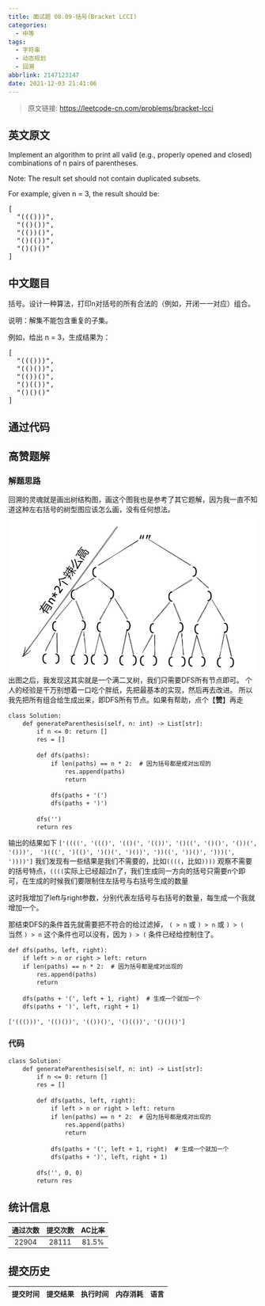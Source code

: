 ```yaml
---
title: 面试题 08.09-括号(Bracket LCCI)
categories:
  - 中等
tags:
  - 字符串
  - 动态规划
  - 回溯
abbrlink: 2147123147
date: 2021-12-03 21:41:06
---
```


> 原文链接: https://leetcode-cn.com/problems/bracket-lcci


## 英文原文
<div><p>Implement an algorithm to print all valid (e.g., properly opened and closed) combinations of n pairs of parentheses.</p>

<p>Note: The result set should not contain duplicated subsets.</p>

<p>For example, given&nbsp;n = 3, the result should be:</p>

<pre>
[
  &quot;((()))&quot;,
  &quot;(()())&quot;,
  &quot;(())()&quot;,
  &quot;()(())&quot;,
  &quot;()()()&quot;
]
</pre>
</div>

## 中文题目
<div><p>括号。设计一种算法，打印n对括号的所有合法的（例如，开闭一一对应）组合。</p>

<p>说明：解集不能包含重复的子集。</p>

<p>例如，给出 n = 3，生成结果为：</p>

<pre>
[
  "((()))",
  "(()())",
  "(())()",
  "()(())",
  "()()()"
]
</pre>
</div>

## 通过代码
<RecoDemo>
</RecoDemo>


## 高赞题解
### 解题思路
回溯的灵魂就是画出树结构图，画这个图我也是参考了其它题解，因为我一直不知道这种左右括号的树型图应该怎么画，没有任何想法。
![image.png](../images/bracket-lcci-0.png)
出图之后，我发现这其实就是一个满二叉树，我们只需要DFS所有节点即可。
个人的经验是千万别想着一口吃个胖纸，先把最基本的实现，然后再去改进。
所以我先把所有组合给生成出来，即DFS所有节点。如果有帮助，点个【**赞**】再走
```python3
class Solution:
    def generateParenthesis(self, n: int) -> List[str]:
        if n <= 0: return []
        res = []

        def dfs(paths):
            if len(paths) == n * 2:  # 因为括号都是成对出现的
                res.append(paths)
                return

            dfs(paths + '(')
            dfs(paths + ')')

        dfs('')
        return res
```
输出的结果如下
`['((((', '((()', '(()(', '(())', '()((', '()()', '())(', '()))', 
')(((', ')(()', ')()(', ')())', '))((', '))()', ')))(', '))))']`
我们发现有一些结果是我们不需要的，比如`((((`，比如`))))`
观察不需要的括号特点，`((((`实际上已经超过n了，我们生成同一方向的括号只需要n个即可，在生成的时候我们要限制住左括号与右括号生成的数量

这时我增加了left与right参数，分别代表左括号与右括号的数量，每生成一个我就增加一个。

那结束DFS的条件首先就需要把不符合的给过滤掉， `( > n` 或 `) > n` 或 `) > (`  
当然 `) > n` 这个条件也可以没有，因为 `) > (`  条件已经给控制住了。

```python3
def dfs(paths, left, right):
    if left > n or right > left: return
    if len(paths) == n * 2:  # 因为括号都是成对出现的
        res.append(paths)
        return

    dfs(paths + '(', left + 1, right)  # 生成一个就加一个
    dfs(paths + ')', left, right + 1)
```
`['((()))', '(()())', '(())()', '()(())', '()()()']`

### 代码

```python3
class Solution:
    def generateParenthesis(self, n: int) -> List[str]:
        if n <= 0: return []
        res = []

        def dfs(paths, left, right):
            if left > n or right > left: return
            if len(paths) == n * 2:  # 因为括号都是成对出现的
                res.append(paths)
                return

            dfs(paths + '(', left + 1, right)  # 生成一个就加一个
            dfs(paths + ')', left, right + 1)

        dfs('', 0, 0)
        return res
```

## 统计信息
| 通过次数 | 提交次数 | AC比率 |
| :------: | :------: | :------: |
|    22904    |    28111    |   81.5%   |

## 提交历史
| 提交时间 | 提交结果 | 执行时间 |  内存消耗  | 语言 |
| :------: | :------: | :------: | :--------: | :--------: |
